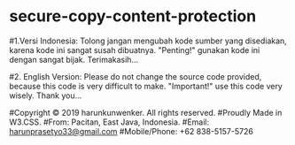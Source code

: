 # secure-copy-content-protection
#1.Versi Indonesia:
 Tolong jangan mengubah kode sumber yang disediakan, karena kode ini sangat susah dibuatnya. "Penting!" gunakan kode ini dengan sangat bijak. Terimakasih...

#2. English Version:
 Please do not change the source code provided, because this code is very difficult to make. "Important!" use this code very wisely. Thank you...

#Copyright © 2019 harunkunwenker. All rights reserved.
#Proudly Made in W3.CSS.
#From: Pacitan, East Java, Indonesia.
#Email: harunprasetyo33@gmail.com
#Mobile/Phone: +62 838-5157-5726
